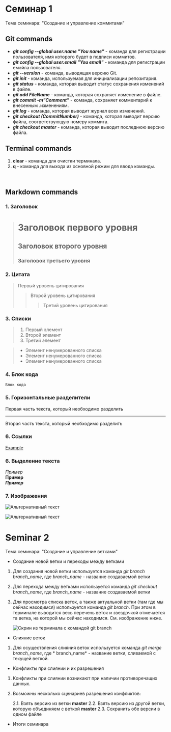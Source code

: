 # Семинар 1

Тема семинара: "Создание и управление коммитами"

## Git commands
* ***git config --global user.name "You name"*** - команда для регистрации пользователя, имя которого будет в подписи коммитов.
* ***git config --global user.email "You email"*** - команда для регистрации емэйла пользователя.
* ***git --version*** - команда, выводящая версию Git.
* ***git init*** - команда, используемая для инициализации репозитария.
* ***git status*** - команда, которая выводит статус сохранения изменений в файле.
* ***git add FileName*** - команда, которая сохраняет изменение в файле.
* ***git commit -m"Comment"*** - команда, сохраняет комментарий к внесенным .изменениям.
* ***git log*** - команда, которая выводит журнал всех изменений.
* ***git checkout (CommitNumber)*** - команда, которая выводит версию файла, соответствующую номеру коммита.
* ***git checkout master*** - команда, которая выводит последнюю версию файла.

## Terminal commands
1. **clear** - команда для очистки терминала.
2. **q** - команда для выхода из основной режим для ввода команды.

<br>

## Markdown commands
### 1. Заголовок
>#  Заголовок первого уровня
>## Заголовок второго уровня
>### Заголовок третьего уровня
### 2. Цитата
> Первый уровень цитирования
>> Второй уровень цитирования
>>> Третий уровень цитирования

### 3. Списки
>1. Первый элемент
>2. Второй элемент
>3. Третий элемент

>* Элемент ненумерованного списка
>* Элемент ненумерованного списка
>* Элемент ненумерованного списка

### 4. Блок кода
    Блок кода

### 5. Горизонтальные разделители

Первая часть текста, который необходимо разделить
***
Вторая часть текста, который необходимо разделить

### 6. Ссылки

[Example](http://example.com/) 

### 6. Выделение текста
*Пример*  
**Пример**  
***Пример***

### 7. Изображения

![Альтернативный текст](logo.png "Лого")

![Альтернативный текст](logo.svg "Лого")

# Seminar 2

Тема семинара: "Создание и управление ветками"

* Создание новой ветки и переходы между ветками

1. Для создания новой ветки используется команда *git branch branch_name*, где *branch_name* - название создаваемой ветки
2. Для перехода между ветками используется команда *git checkout branch_name*, где *branch_name* - название создаваемой ветки
3. Для просмотра списка веток, а также актуальной ветки (там где мы сейчас находимся) используется команда *git branch*. При этом в терминале выводится весь перечень веток и звездочкой отмечается та ветка, на которой мы сейчас находимся. См. изображение ниже.

    ![Скрин из терминала с командой git branch](/Pirtures/GitBranch.png)

* Слияние веток

1. Для осуществления слияния веток используется команда *git merge branch_name*, где * branch_name* - название ветки, сливаемой с текущей веткой.

* Конфликты при слиянии и их разрешения

1. Конфликты при слиянии возникают при наличии противоречащих данных.

2. Возможны несколько сценариев разрешения конфликтов:

    2.1. Взять версию из ветки **master**
    2.2. Взять версию из другой ветки, которую объединяем с веткой **master**
    2.3. Сохранить обе версии в одном файле

* Итоги семинара